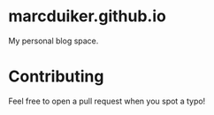 # marcduiker.github.io

My personal blog space.

# Contributing

Feel free to open a pull request when you spot a typo! 